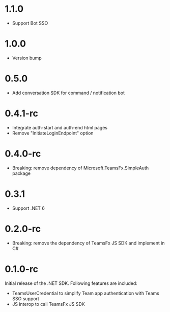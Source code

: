 # 1.1.0
- Support Bot SSO

# 1.0.0
- Version bump

# 0.5.0
- Add conversation SDK for command / notification bot

# 0.4.1-rc
- Integrate auth-start and auth-end html pages
- Remove "InitiateLoginEndpoint" option

# 0.4.0-rc
- Breaking: remove dependency of Microsoft.TeamsFx.SimpleAuth package

# 0.3.1
- Support .NET 6

# 0.2.0-rc
- Breaking: remove the dependency of TeamsFx JS SDK and implement in C#

# 0.1.0-rc
Initial release of the .NET SDK. Following features are included:

- TeamsUserCredential to simplify Team app authentication with Teams SSO support
- JS interop to call TeamsFx JS SDK
